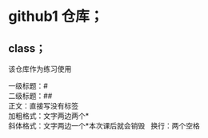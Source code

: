 # github1 仓库；
## class；
该仓库作为练习使用

一级标题：#  
二级标题：##  
正文：直接写没有标签  
加粗格式：文字两边两个*  
斜体格式：文字两边一个*本次课后就会销毁    
换行：两个空格
